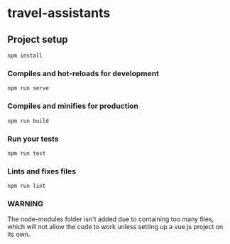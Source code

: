 # travel-assistants

## Project setup
```
npm install
```

### Compiles and hot-reloads for development
```
npm run serve
```

### Compiles and minifies for production
```
npm run build
```

### Run your tests
```
npm run test
```

### Lints and fixes files
```
npm run lint
```

### WARNING

The node-modules folder isn't added due to containing too many files, which will not allow the code to work unless setting up a vue.js project on its own.
